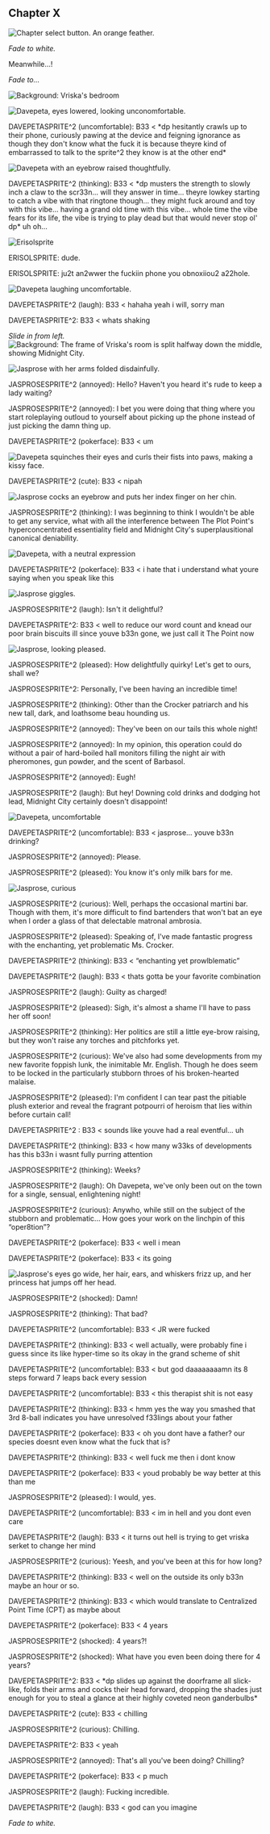 ## Chapter X

![Chapter select button. An orange feather.](./images/chapterselect/davepeta.webp)

*Fade to white.*

Meanwhile...!

*Fade to...*

![Background: Vriska's bedroom](./images/vriskaroom.webp)
    
![Davepeta, eyes lowered, looking unconomfortable.](./images/1/characters/davepetasprite/davepeta_uncomfortable.webp)
<p class="davepetasprite"><span class="prefix">DAVEPETASPRITE^2  (uncomfortable): B33 <</span> *dp hesitantly crawls up to their phone, curiously pawing at the device and feigning ignorance as though they don't know what the fuck it is because theyre kind of embarrassed to talk to the sprite^2 they know is at the other end*</p>

![Davepeta with an eyebrow raised thoughtfully.](./images/1/characters/davepetasprite/davepeta_thinking.webp)
<p class="davepetasprite"><span class="prefix">DAVEPETASPRITE^2  (thinking): B33 <</span> *dp musters the strength to slowly inch a claw to the scr33n... will they answer in time... theyre lowkey starting to catch a vibe with that ringtone though... they might fuck around and toy with this vibe... having a grand old time with this vibe... whole time the vibe fears for its life, the vibe is trying to play dead but that would never stop ol' dp* uh oh...</p>

![Erisolsprite](./images/4/characters/erisolsprite/erisolsprite_neutral.webp)
<p class="erisolsprite">ERISOLSPRITE: dude.</p>
<p class="erisolsprite">ERISOLSPRITE: ju2t an2wwer the fuckiin phone you obnoxiiou2 a22hole.</p>


![Davepeta laughing uncomfortable.](./images/1/characters/davepetasprite/davepeta_laugh.webp)
<p class="davepetasprite"><span class="prefix">DAVEPETASPRITE^2  (laugh): B33 <</span> hahaha yeah i will, sorry man</p>
<p class="davepetasprite"><span class="prefix">DAVEPETASPRITE^2: B33 <</span> whats shaking</p>

*Slide in from left.*
![Background: The frame of Vriska's room is split halfway down the middle, showing Midnight City.](./images/5/images/vriska_room_midnight_city.webp)

![Jasprose with her arms folded disdainfully.](./images/5/characters/jasprose/jasprose_annoyed.webp)
<p class="jasprosesprite"><span class="prefix">JASPROSESPRITE^2 (annoyed):</span> Hello? Haven't you heard it's rude to keep a lady waiting?</p>
<p class="jasprosesprite"><span class="prefix">JASPROSESPRITE^2 (annoyed):</span> I bet you were doing that thing where you start roleplaying outloud to yourself about picking up the phone instead of just picking the damn thing up.</p>

<p class="davepetasprite"><span class="prefix">DAVEPETASPRITE^2  (pokerface): B33 <</span> um</p>

![Davepeta squinches their eyes and curls their fists into paws, making a kissy face.](./images/1/characters/davepetasprite/davepeta_cute.webp)
<p class="davepetasprite"><span class="prefix">DAVEPETASPRITE^2  (cute): B33 <</span> nipah</p>

![Jasprose cocks an eyebrow and puts her index finger on her chin.](./images/5/characters/jasprose/jasprose_thinking.webp)
<p class="jasprosesprite"><span class="prefix">JASPROSESPRITE^2 (thinking):</span> I was beginning to think I wouldn't be able to get any service, what with all the interference between <span class="thepoint">The Plot Point's</span> hyperconcentrated essentiality field and Midnight City's superplausitional canonical deniability.</p>

![Davepeta, with a neutral expression](./images/1/characters/davepetasprite/davepeta_pokerface.webp)
<p class="davepetasprite"><span class="prefix">DAVEPETASPRITE^2  (pokerface): B33 <</span> i hate that i understand what youre saying when you speak like this</p>

![Jasprose giggles.](./images/5/characters/jasprose/jasprose_laugh.webp)
<p class="jasprosesprite"><span class="prefix">JASPROSESPRITE^2 (laugh):</span> Isn't it delightful?</p>

<p class="davepetasprite"><span class="prefix">DAVEPETASPRITE^2: B33 <</span> well to reduce our word count and knead our poor brain biscuits ill since youve b33n gone, we just call it <span class="thepoint">The Point</span> now</p>

![Jasprose, looking pleased.](./images/5/characters/jasprose/jasprose_pleased.webp)
<p class="jasprosesprite"><span class="prefix">JASPROSESPRITE^2 (pleased):</span> How delightfully quirky! Let's get to ours, shall we?</p>
<p class="jasprosesprite"><span class="prefix">JASPROSESPRITE^2:</span> Personally, I've been having an incredible time!</p>
<p class="jasprosesprite"><span class="prefix">JASPROSESPRITE^2 (thinking):</span> Other than the Crocker patriarch and his new tall, dark, and loathsome beau hounding us.</p>
<p class="jasprosesprite"><span class="prefix">JASPROSESPRITE^2 (annoyed):</span> They've been on our tails this whole night!</p>
<p class="jasprosesprite"><span class="prefix">JASPROSESPRITE^2 (annoyed):</span> In my opinion, this operation could do without a pair of hard-boiled hall monitors filling the night air with pheromones, gun powder, and the scent of Barbasol.</p>
<p class="jasprosesprite"><span class="prefix">JASPROSESPRITE^2 (annoyed):</span> Eugh!</p>
<p class="jasprosesprite"><span class="prefix">JASPROSESPRITE^2 (laugh):</span> But hey! Downing cold drinks and dodging hot lead, Midnight City certainly doesn't disappoint!</p>

![Davepeta, uncomfortable](./images/1/characters/davepetasprite/davepeta_uncomfortable.webp)
<p class="davepetasprite"><span class="prefix">DAVEPETASPRITE^2  (uncomfortable): B33 <</span> jasprose... youve b33n drinking?</p>

<p class="jasprosesprite"><span class="prefix">JASPROSESPRITE^2 (annoyed):</span> Please.</p>
<p class="jasprosesprite"><span class="prefix">JASPROSESPRITE^2 (pleased):</span> You know it's only milk bars for me.</p>

![Jasprose, curious](./images/5/characters/jasprose/jasprose_curious.webp)
<p class="jasprosesprite"><span class="prefix">JASPROSESPRITE^2 (curious):</span> Well, perhaps the occasional martini bar. Though with them, it's more difficult to find bartenders that won't bat an eye when I order a glass of that delectable matronal ambrosia.</p>
<p class="jasprosesprite"><span class="prefix">JASPROSESPRITE^2 (pleased):</span> Speaking of, I've made fantastic progress with the enchanting, yet problematic Ms. Crocker.</p>

<p class="davepetasprite"><span class="prefix">DAVEPETASPRITE^2  (thinking): B33 <</span> “enchanting yet prowlblematic”</p>
<p class="davepetasprite"><span class="prefix">DAVEPETASPRITE^2  (laugh): B33 <</span> thats gotta be your favorite combination</p>

<p class="jasprosesprite"><span class="prefix">JASPROSESPRITE^2 (laugh):</span> Guilty as charged!</p>
<p class="jasprosesprite"><span class="prefix">JASPROSESPRITE^2 (pleased):</span> Sigh, it's almost a shame I'll have to pass her off soon!</p>
<p class="jasprosesprite"><span class="prefix">JASPROSESPRITE^2 (thinking):</span> Her politics are still a little eye-brow raising, but they won't raise any torches and pitchforks yet.</p>
<p class="jasprosesprite"><span class="prefix">JASPROSESPRITE^2 (curious):</span> We've also had some developments from my new favorite foppish lunk, the inimitable Mr. English. Though he does seem to be locked in the particularly stubborn throes of his broken-hearted malaise.</p>
<p class="jasprosesprite"><span class="prefix">JASPROSESPRITE^2 (pleased):</span> I'm confident I can tear past the pitiable plush exterior and reveal the fragrant potpourri of heroism that lies within before curtain call!</p>

<p class="davepetasprite"><span class="prefix">DAVEPETASPRITE^2 : B33 <</span> sounds like youve had a real eventful... uh</p>
<p class="davepetasprite"><span class="prefix">DAVEPETASPRITE^2  (thinking): B33 <</span> how many w33ks of developments has this b33n i wasnt fully purring attention</p>

<p class="jasprosesprite"><span class="prefix">JASPROSESPRITE^2 (thinking):</span> Weeks?</p>
<p class="jasprosesprite"><span class="prefix">JASPROSESPRITE^2 (laugh):</span> Oh Davepeta, we've only been out on the town for a single, sensual, enlightening night!</p>
<p class="jasprosesprite"><span class="prefix">JASPROSESPRITE^2 (curious):</span> Anywho, while still on the subject of the stubborn and problematic... How goes your work on the linchpin of this “oper8tion”?</p>

<p class="davepetasprite"><span class="prefix">DAVEPETASPRITE^2  (pokerface): B33 <</span> well i mean</p>
<p class="davepetasprite"><span class="prefix">DAVEPETASPRITE^2  (pokerface): B33 <</span> its going</p>

![Jasprose's eyes go wide, her hair, ears, and whiskers frizz up, and her princess hat jumps off her head.](./images/5/characters/jasprose/jasprose_shocked.webp)
<p class="jasprosesprite"><span class="prefix">JASPROSESPRITE^2 (shocked):</span> Damn!</p>
<p class="jasprosesprite"><span class="prefix">JASPROSESPRITE^2 (thinking):</span> That bad?</p>

<p class="davepetasprite"><span class="prefix">DAVEPETASPRITE^2  (uncomfortable): B33 <</span> JR were fucked</p>
<p class="davepetasprite"><span class="prefix">DAVEPETASPRITE^2  (thinking): B33 <</span> well actually, were probably fine i guess since its like hyper-time so its okay in the grand scheme of shit</p>
<p class="davepetasprite"><span class="prefix">DAVEPETASPRITE^2  (uncomfortable): B33 <</span> but god daaaaaaaamn its 8 steps forward 7 leaps back every session</p>
<p class="davepetasprite"><span class="prefix">DAVEPETASPRITE^2  (uncomfortable): B33 <</span> this therapist shit is not easy</p>
<p class="davepetasprite"><span class="prefix">DAVEPETASPRITE^2  (thinking): B33 <</span> hmm yes the way you smashed that 3rd 8-ball indicates you have unresolved f33lings about your father</p>
<p class="davepetasprite"><span class="prefix">DAVEPETASPRITE^2  (pokerface): B33 <</span> oh you dont have a father? our species doesnt even know what the fuck that is?</p>
<p class="davepetasprite"><span class="prefix">DAVEPETASPRITE^2  (thinking): B33 <</span> well fuck me then i dont know</p>
<p class="davepetasprite"><span class="prefix">DAVEPETASPRITE^2  (pokerface): B33 <</span> youd probably be way better at this than me</p>

<p class="jasprosesprite"><span class="prefix">JASPROSESPRITE^2 (pleased):</span> I would, yes.</p>

<p class="davepetasprite"><span class="prefix">DAVEPETASPRITE^2  (uncomfortable): B33 <</span> im in hell and you dont even care</p>
<p class="davepetasprite"><span class="prefix">DAVEPETASPRITE^2  (laugh): B33 <</span> it turns out hell is trying to get vriska serket to change her mind</p>

<p class="jasprosesprite"><span class="prefix">JASPROSESPRITE^2 (curious):</span> Yeesh, and you've been at this for how long?</p>

<p class="davepetasprite"><span class="prefix">DAVEPETASPRITE^2  (thinking): B33 <</span> well on the outside its only b33n maybe an hour or so.</p>
<p class="davepetasprite"><span class="prefix">DAVEPETASPRITE^2  (thinking): B33 <</span> which would translate to Centralized <span class="the-point">Point</span> Time (C<span class="the-point">P</span>T) as maybe about</p>
<p class="davepetasprite"><span class="prefix">DAVEPETASPRITE^2  (pokerface): B33 <</span> 4 years</p>

<p class="jasprosesprite"><span class="prefix">JASPROSESPRITE^2 (shocked):</span> 4 years?!</p>
<p class="jasprosesprite"><span class="prefix">JASPROSESPRITE^2 (shocked):</span> What have you even been doing there for 4 years?</p>

<p class="davepetasprite"><span class="prefix">DAVEPETASPRITE^2: B33 <</span> *dp slides up against the doorframe all slick-like, folds their arms and cocks their head forward, dropping the shades just enough for you to steal a glance at their highly coveted neon ganderbulbs*</p>
<p class="davepetasprite"><span class="prefix">DAVEPETASPRITE^2  (cute): B33 <</span> chilling</p>

<p class="jasprosesprite"><span class="prefix">JASPROSESPRITE^2 (curious):</span> Chilling.</p>

<p class="davepetasprite"><span class="prefix">DAVEPETASPRITE^2: B33 <</span> yeah</p>

<p class="jasprosesprite"><span class="prefix">JASPROSESPRITE^2 (annoyed):</span> That's all you've been doing? Chilling?</p>

<p class="davepetasprite"><span class="prefix">DAVEPETASPRITE^2  (pokerface): B33 <</span> p much</p>

<p class="jasprosesprite"><span class="prefix">JASPROSESPRITE^2 (laugh):</span> Fucking incredible.</p>

<p class="davepetasprite"><span class="prefix">DAVEPETASPRITE^2  (laugh): B33 <</span> god can you imagine</p>

*Fade to white.*